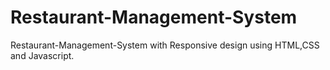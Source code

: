 # Restaurant-Management-System
Restaurant-Management-System with Responsive design using HTML,CSS and Javascript.
